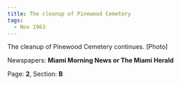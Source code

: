 ```yaml
---  
title: The cleanup of Pinewood Cemetery  
tags:  
  - Nov 1963  
---  
```

  
The cleanup of Pinewood Cemetery continues. [Photo]  
  
Newspapers: **Miami Morning News or The Miami Herald**  
  
Page: **2**, Section: **B** 
